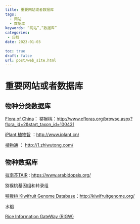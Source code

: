 ```yaml
---
title: 重要网站或者数据库
tags:
  - 网站
  - 数据库
keywords: “网站”,“数据库”
categories:
 - 归档
date: 2023-01-03
  
toc: true
draft: false
url: post/web_site.html
---
```


# 重要网站或者数据库

## 物种分类数据库

[Flora of China](http://www.efloras.org/flora_page.aspx?flora_id=2)： 猕猴桃：http://www.efloras.org/browse.aspx?flora_id=2&start_taxon_id=100431

[iPlant 植物智](http://www.iplant.cn/) ：http://www.iplant.cn/

[植物通](http://1.zhiwutong.com/) ： http://1.zhiwutong.com/

## 物种数据库

[拟南芥TAIR](https://www.arabidopsis.org/) :  https://www.arabidopsis.org/

猕猴桃基因组和转录组

[猕猴桃 Kiwifruit Genome Database](http://kiwifruitgenome.org/)：http://kiwifruitgenome.org/

水稻

[ Rice Information GateWay (RIGW)](http://rice.hzau.edu.cn/rice_rs3/)